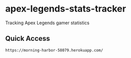 # apex-legends-stats-tracker
Tracking Apex Legends gamer statistics 


## Quick Access 
```
https://morning-harbor-58079.herokuapp.com/
```
